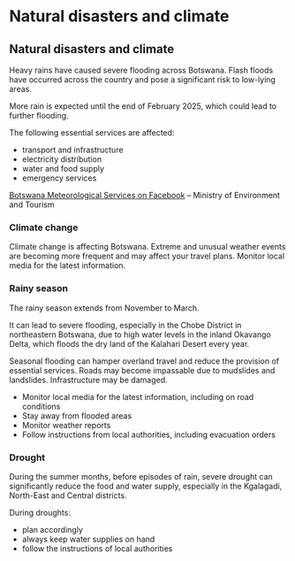 # Natural disasters and climate

## Natural disasters and climate

Heavy rains have caused severe flooding across Botswana. Flash floods have occurred across the country and pose a significant risk to low-lying areas.

More rain is expected until the end of February 2025, which could lead to further flooding.

The following essential services are affected:

* transport and infrastructure
* electricity distribution
* water and food supply
* emergency services

[Botswana Meteorological Services on Facebook](https://www.facebook.com/BotswanaMet) – Ministry of Environment and Tourism

### Climate change

Climate change is affecting Botswana. Extreme and unusual weather events are becoming more frequent and may affect your travel plans. Monitor local media for the latest information.

### Rainy season

The rainy season extends from November to March.

It can lead to severe flooding, especially in the Chobe District in northeastern Botswana, due to high water levels in the inland Okavango Delta, which floods the dry land of the Kalahari Desert every year.

Seasonal flooding can hamper overland travel and reduce the provision of essential services. Roads may become impassable due to mudslides and landslides. Infrastructure may be damaged.

* Monitor local media for the latest information, including on road conditions
* Stay away from flooded areas
* Monitor weather reports
* Follow instructions from local authorities, including evacuation orders

### Drought

During the summer months, before episodes of rain, severe drought can significantly reduce the food and water supply, especially in the Kgalagadi, North-East and Central districts.

During droughts:

* plan accordingly
* always keep water supplies on hand
* follow the instructions of local authorities